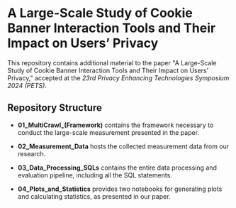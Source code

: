 # A Large-Scale Study of Cookie Banner Interaction Tools and Their Impact on Users’ Privacy

This repository contains additional material to the paper "A Large-Scale Study of Cookie Banner Interaction Tools and Their Impact on Users’ Privacy," accepted at the *23rd Privacy Enhancing Technologies Symposium 2024 (PETS)*.

## Repository Structure

- **01_MultiCrawl_(Framework)**  contains the framework necessary to conduct the large-scale measurement presented in the paper.
  
- **02_Measurement_Data** hosts the collected measurement data from our research.
  
- **03_Data_Processing_SQLs** contains the entire data processing and evaluation pipeline, including all the SQL statements.
  
- **04_Plots_and_Statistics** provides two notebooks for generating plots and calculating statistics, as presented in our paper.

